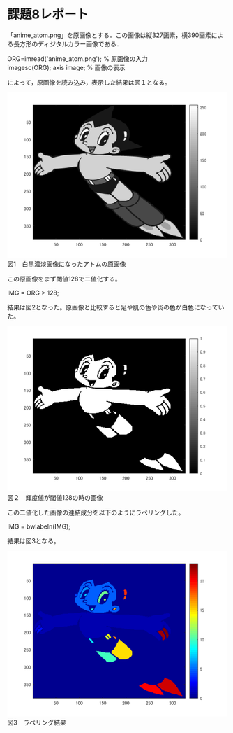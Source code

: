 # 課題8レポート

「anime_atom.png」を原画像とする．この画像は縦327画素，横390画素による長方形のディジタルカラー画像である．

ORG=imread('anime_atom.png'); % 原画像の入力  
imagesc(ORG); axis image; % 画像の表示

によって，原画像を読み込み，表示した結果は図１となる。

![原画像](https://github.com/Takuyaz/lecture_image_processing/blob/master/image/kadai8/gennga.png)  
図1　白黒濃淡画像になったアトムの原画像

この原画像をまず閾値128で二値化する。

IMG = ORG > 128;

結果は図2となった。原画像と比較すると足や肌の色や炎の色が白色になっていた。

![原画像](https://github.com/Takuyaz/lecture_image_processing/blob/master/image/kadai8/T128.png)  
図２　輝度値が閾値128の時の画像

この二値化した画像の連結成分を以下のようにラベリングした。

IMG = bwlabeln(IMG);

結果は図3となる。

![原画像](https://github.com/Takuyaz/lecture_image_processing/blob/master/image/kadai8/labeling.png)  
図3　ラベリング結果
